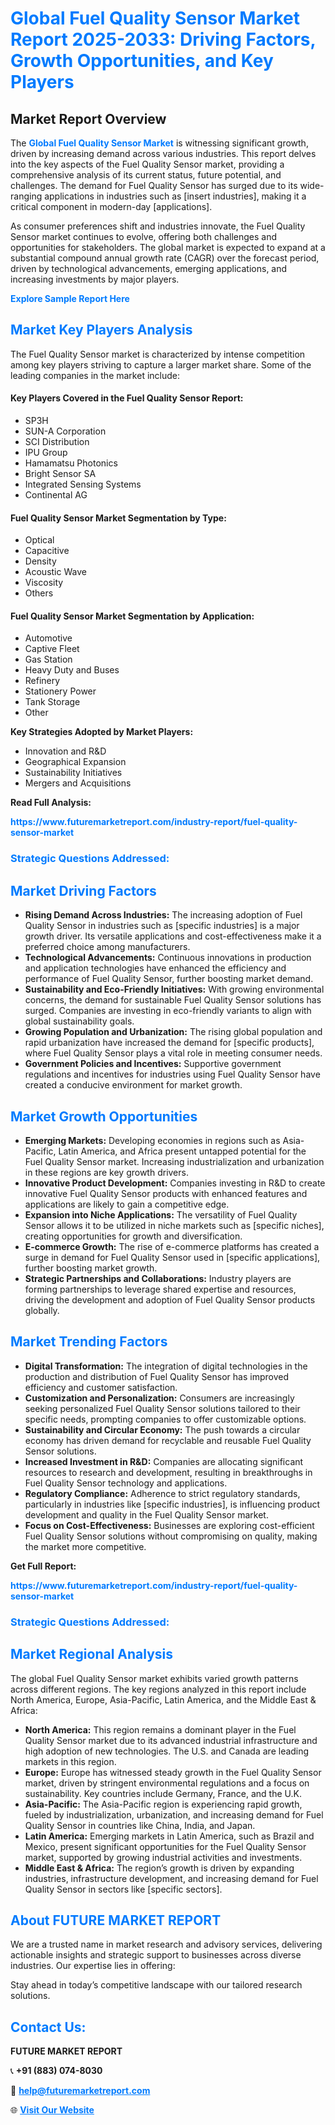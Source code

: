 <h1 style="color: #007BFF;">Global Fuel Quality Sensor Market Report 2025-2033: Driving Factors, Growth Opportunities, and Key Players</h1>

<section id="overview">
<h2>Market Report Overview</h2>
<p>The <a href="https://www.futuremarketreport.com/industry-report/fuel-quality-sensor-market" style="color: #007BFF; text-decoration: none;"><strong>Global Fuel Quality Sensor Market</strong></a> is witnessing significant growth, driven by increasing demand across various industries. This report delves into the key aspects of the Fuel Quality Sensor market, providing a comprehensive analysis of its current status, future potential, and challenges. The demand for Fuel Quality Sensor has surged due to its wide-ranging applications in industries such as [insert industries], making it a critical component in modern-day [applications].</p>
<p>As consumer preferences shift and industries innovate, the Fuel Quality Sensor market continues to evolve, offering both challenges and opportunities for stakeholders. The global market is expected to expand at a substantial compound annual growth rate (CAGR) over the forecast period, driven by technological advancements, emerging applications, and increasing investments by major players.</p>
</section>

<section id="overview">
<p><a href="https://www.futuremarketreport.com/request-sample/reportId=92045" style="color: #007BFF; text-decoration: none;"><strong>Explore Sample Report Here</strong></a></p>
</section>

<section id="key-players">
<h2 style="color: #007BFF;">Market Key Players Analysis</h2>
<p>The Fuel Quality Sensor market is characterized by intense competition among key players striving to capture a larger market share. Some of the leading companies in the market include:</p>
<h4>Key Players Covered in the Fuel Quality Sensor Report:</h4>
<ul><li>SP3H</li><li>SUN-A Corporation</li><li>SCI Distribution</li><li>IPU Group</li><li>Hamamatsu Photonics</li><li>Bright Sensor SA</li><li>Integrated Sensing Systems</li><li>Continental AG</li></ul>
<h4>Fuel Quality Sensor Market Segmentation by Type:</h4>
<ul><li>Optical</li><li>Capacitive</li><li>Density</li><li>Acoustic Wave</li><li>Viscosity</li><li>Others</li></ul>

<h4>Fuel Quality Sensor Market Segmentation by Application:</h4>
<ul><li>Automotive</li><li>Captive Fleet</li><li>Gas Station</li><li>Heavy Duty and Buses</li><li>Refinery</li><li>Stationery Power</li><li>Tank Storage</li><li>Other</li></ul>
<p><strong>Key Strategies Adopted by Market Players:</strong></p>
<ul>
<li>Innovation and R&D</li>
<li>Geographical Expansion</li>
<li>Sustainability Initiatives</li>
<li>Mergers and Acquisitions</li>
</ul>
</section>

<section>
<p><strong>Read Full Analysis: </strong></p><a href="https://www.futuremarketreport.com/industry-report/fuel-quality-sensor-market" style="color: #007BFF; text-decoration: none;"><strong>https://www.futuremarketreport.com/industry-report/fuel-quality-sensor-market</strong></a>
<h3 style="color: #007BFF;">Strategic Questions Addressed:</h3>
</section>

<section id="driving-factors">
<h2 style="color: #007BFF;">Market Driving Factors</h2>
<ul>
<li><strong>Rising Demand Across Industries:</strong> The increasing adoption of Fuel Quality Sensor in industries such as [specific industries] is a major growth driver. Its versatile applications and cost-effectiveness make it a preferred choice among manufacturers.</li>
<li><strong>Technological Advancements:</strong> Continuous innovations in production and application technologies have enhanced the efficiency and performance of Fuel Quality Sensor, further boosting market demand.</li>
<li><strong>Sustainability and Eco-Friendly Initiatives:</strong> With growing environmental concerns, the demand for sustainable Fuel Quality Sensor solutions has surged. Companies are investing in eco-friendly variants to align with global sustainability goals.</li>
<li><strong>Growing Population and Urbanization:</strong> The rising global population and rapid urbanization have increased the demand for [specific products], where Fuel Quality Sensor plays a vital role in meeting consumer needs.</li>
<li><strong>Government Policies and Incentives:</strong> Supportive government regulations and incentives for industries using Fuel Quality Sensor have created a conducive environment for market growth.</li>
</ul>
</section>

<section id="growth-opportunities">
<h2 style="color: #007BFF;">Market Growth Opportunities</h2>
<ul>
<li><strong>Emerging Markets:</strong> Developing economies in regions such as Asia-Pacific, Latin America, and Africa present untapped potential for the Fuel Quality Sensor market. Increasing industrialization and urbanization in these regions are key growth drivers.</li>
<li><strong>Innovative Product Development:</strong> Companies investing in R&D to create innovative Fuel Quality Sensor products with enhanced features and applications are likely to gain a competitive edge.</li>
<li><strong>Expansion into Niche Applications:</strong> The versatility of Fuel Quality Sensor allows it to be utilized in niche markets such as [specific niches], creating opportunities for growth and diversification.</li>
<li><strong>E-commerce Growth:</strong> The rise of e-commerce platforms has created a surge in demand for Fuel Quality Sensor used in [specific applications], further boosting market growth.</li>
<li><strong>Strategic Partnerships and Collaborations:</strong> Industry players are forming partnerships to leverage shared expertise and resources, driving the development and adoption of Fuel Quality Sensor products globally.</li>
</ul>
</section>

<section id="trending-factors">
<h2 style="color: #007BFF;">Market Trending Factors</h2>
<ul>
<li><strong>Digital Transformation:</strong> The integration of digital technologies in the production and distribution of Fuel Quality Sensor has improved efficiency and customer satisfaction.</li>
<li><strong>Customization and Personalization:</strong> Consumers are increasingly seeking personalized Fuel Quality Sensor solutions tailored to their specific needs, prompting companies to offer customizable options.</li>
<li><strong>Sustainability and Circular Economy:</strong> The push towards a circular economy has driven demand for recyclable and reusable Fuel Quality Sensor solutions.</li>
<li><strong>Increased Investment in R&D:</strong> Companies are allocating significant resources to research and development, resulting in breakthroughs in Fuel Quality Sensor technology and applications.</li>
<li><strong>Regulatory Compliance:</strong> Adherence to strict regulatory standards, particularly in industries like [specific industries], is influencing product development and quality in the Fuel Quality Sensor market.</li>
<li><strong>Focus on Cost-Effectiveness:</strong> Businesses are exploring cost-efficient Fuel Quality Sensor solutions without compromising on quality, making the market more competitive.</li>
</ul>
</section>

<section>
<p><strong>Get Full Report: </strong></p><a href="https://www.futuremarketreport.com/industry-report/fuel-quality-sensor-market" style="color: #007BFF; text-decoration: none;"><strong>https://www.futuremarketreport.com/industry-report/fuel-quality-sensor-market</strong></a>
<h3 style="color: #007BFF;">Strategic Questions Addressed:</h3>
</section>


<section id="regional-analysis">
<h2 style="color: #007BFF;">Market Regional Analysis</h2>
<p>The global Fuel Quality Sensor market exhibits varied growth patterns across different regions. The key regions analyzed in this report include North America, Europe, Asia-Pacific, Latin America, and the Middle East & Africa:</p>
<ul>
<li><strong>North America:</strong> This region remains a dominant player in the Fuel Quality Sensor market due to its advanced industrial infrastructure and high adoption of new technologies. The U.S. and Canada are leading markets in this region.</li>
<li><strong>Europe:</strong> Europe has witnessed steady growth in the Fuel Quality Sensor market, driven by stringent environmental regulations and a focus on sustainability. Key countries include Germany, France, and the U.K.</li>
<li><strong>Asia-Pacific:</strong> The Asia-Pacific region is experiencing rapid growth, fueled by industrialization, urbanization, and increasing demand for Fuel Quality Sensor in countries like China, India, and Japan.</li>
<li><strong>Latin America:</strong> Emerging markets in Latin America, such as Brazil and Mexico, present significant opportunities for the Fuel Quality Sensor market, supported by growing industrial activities and investments.</li>
<li><strong>Middle East & Africa:</strong> The region’s growth is driven by expanding industries, infrastructure development, and increasing demand for Fuel Quality Sensor in sectors like [specific sectors].</li>
</ul>
</section>

<footer>
<h2 style="color: #007BFF;">About FUTURE MARKET REPORT</h2>
<p>We are a trusted name in market research and advisory services, delivering actionable insights and strategic support to businesses across diverse industries. Our expertise lies in offering:</p>

<p>Stay ahead in today’s competitive landscape with our tailored research solutions.</p>

<h2 style="color: #007BFF;">Contact Us:</h2>
<p><strong>FUTURE MARKET REPORT</strong></p>
<p>📞 <strong>+91 (883) 074-8030</strong></p>
<p>📧 <strong><a href="mailto:help@futuremarketreport.com" style="color: #007BFF;">help@futuremarketreport.com</a></strong></p>
<p>🌐 <strong><a href="https://www.futuremarketreport.com/" style="color: #007BFF;">Visit Our Website</a></strong></p>
</footer>